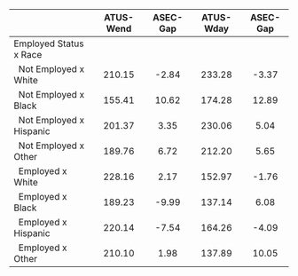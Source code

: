 
|                      |    ATUS-Wend |     ASEC-Gap |    ATUS-Wday |     ASEC-Gap |
| -------------------- | :----------: | :----------: | :----------: | :----------: |
| Employed Status x Race |              |              |              |              |
| &nbsp;&nbsp;Not Employed x White |       210.15 |        -2.84 |       233.28 |        -3.37 |
| &nbsp;&nbsp;Not Employed x Black |       155.41 |        10.62 |       174.28 |        12.89 |
| &nbsp;&nbsp;Not Employed x Hispanic |       201.37 |         3.35 |       230.06 |         5.04 |
| &nbsp;&nbsp;Not Employed x Other |       189.76 |         6.72 |       212.20 |         5.65 |
| &nbsp;&nbsp;Employed x White |       228.16 |         2.17 |       152.97 |        -1.76 |
| &nbsp;&nbsp;Employed x Black |       189.23 |        -9.99 |       137.14 |         6.08 |
| &nbsp;&nbsp;Employed x Hispanic |       220.14 |        -7.54 |       164.26 |        -4.09 |
| &nbsp;&nbsp;Employed x Other |       210.10 |         1.98 |       137.89 |        10.05 |

